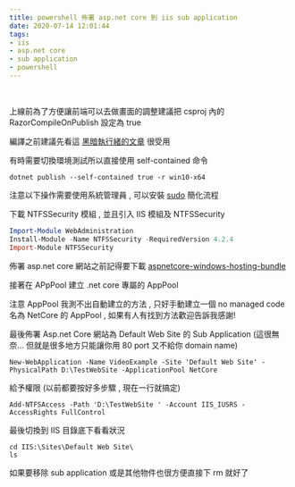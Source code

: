```yaml
---
title: powershell 佈署 asp.net core 到 iis sub application
date: 2020-07-14 12:01:44
tags:
- iis
- asp.net core
- sub application
- powershell
---
```

&nbsp;
<!-- more -->
上線前為了方便讓前端可以去做畫面的調整建議把 csproj 內的 RazorCompileOnPublish 設定為 true

編譯之前建議先看這 [黑暗執行緒的文章](https://blog.darkthread.net/blog/razor-runtime-compilation/) 很受用

有時需要切換環境測試所以直接使用 self-contained 命令
```
dotnet publish --self-contained true -r win10-x64
```

注意以下操作需要使用系統管理員 , 可以安裝 [sudo](https://github.com/gerardog/gsudo) 簡化流程

下載 NTFSSecurity 模組 , 並且引入 IIS 模組及 NTFSSecurity
``` powershell
Import-Module WebAdministration
Install-Module -Name NTFSSecurity -RequiredVersion 4.2.4
Import-Module NTFSSecurity
```

佈署 asp.net core 網站之前記得要下載 [aspnetcore-windows-hosting-bundle](https://dotnet.microsoft.com/download/dotnet-core/thank-you/runtime-aspnetcore-3.1.5-windows-hosting-bundle-installer)

接著在 APpPool 建立 .net core 專屬的 AppPool

注意 AppPool 我測不出自動建立的方法 , 只好手動建立一個 no managed code 名為 NetCore 的 AppPool , 如果有人有找到方法歡迎告訴我感謝!

最後佈署 Asp.net Core 網站為 Default Web Site 的 Sub Application (這很無奈... 但就是很多地方只能讓你用 80 port 又不給你 domain name)
```
New-WebApplication -Name VideoExample -Site 'Default Web Site' -PhysicalPath D:\TestWebSite -ApplicationPool NetCore
```

給予權限 (以前都要按好多步驟 , 現在一行就搞定)
```
Add-NTFSAccess -Path 'D:\TestWebSite ' -Account IIS_IUSRS -AccessRights FullControl
```

最後切換到 IIS 目錄底下看看狀況
```
cd IIS:\Sites\Default Web Site\
ls
```
如果要移除 sub application 或是其他物件也很方便直接下 rm 就好了